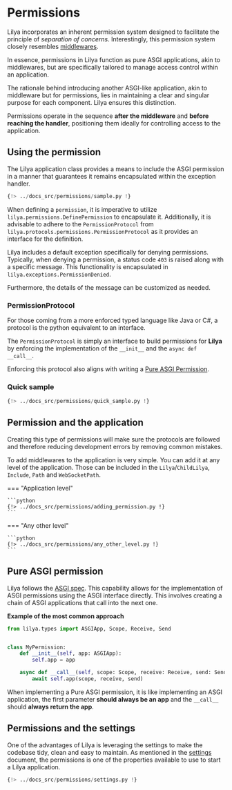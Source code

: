 # Permissions

Lilya incorporates an inherent permission system designed to facilitate the principle of
*separation of concerns*. Interestingly, this permission system closely resembles [middlewares](./middleware.md).

In essence, permissions in Lilya function as pure ASGI applications, akin to middlewares,
but are specifically tailored to manage access control within an application.

The rationale behind introducing another ASGI-like application, akin to middleware but for permissions,
lies in maintaining a clear and singular purpose for each component. Lilya ensures this distinction.

Permissions operate in the sequence **after the middleware** and **before reaching the handler**,
positioning them ideally for controlling access to the application.

## Using the permission

The Lilya application class provides a means to include the ASGI permission in a manner that
guarantees it remains encapsulated within the exception handler.

```python
{!> ../docs_src/permissions/sample.py !}
```

When defining a `permission`, it is imperative to utilize `lilya.permissions.DefinePermission` to encapsulate it.
Additionally, it is advisable to adhere to the `PermissionProtocol` from
`lilya.protocols.permissions.PermissionProtocol` as it provides an interface for the definition.

Lilya includes a default exception specifically for denying permissions. Typically, when denying a permission,
a status code `403` is raised along with a specific message. This functionality is encapsulated in
`lilya.exceptions.PermissionDenied`.

Furthermore, the details of the message can be customized as needed.

### PermissionProtocol

For those coming from a more enforced typed language like Java or C#, a protocol is the python equivalent to an
interface.

The `PermissionProtocol` is simply an interface to build permissions for **Lilya** by enforcing the implementation of
the `__init__` and the `async def __call__`.

Enforcing this protocol also aligns with writing a [Pure ASGI Permission](#pure-asgi-permission).

### Quick sample

```python
{!> ../docs_src/permissions/quick_sample.py !}
```

## Permission and the application

Creating this type of permissions will make sure the protocols are followed and therefore reducing development errors
by removing common mistakes.

To add middlewares to the application is very simple. You can add it at any level of the application.
Those can be included in the `Lilya`/`ChildLilya`, `Include`, `Path` and `WebSocketPath`.

=== "Application level"

    ```python
    {!> ../docs_src/permissions/adding_permission.py !}
    ```

=== "Any other level"

    ```python
    {!> ../docs_src/permissions/any_other_level.py !}
    ```

## Pure ASGI permission

Lilya follows the [ASGI spec](https://asgi.readthedocs.io/en/latest/).
This capability allows for the implementation of ASGI permissions using the
ASGI interface directly. This involves creating a chain of ASGI applications that call into the next one.

**Example of the most common approach**

```python
from lilya.types import ASGIApp, Scope, Receive, Send


class MyPermission:
    def __init__(self, app: ASGIApp):
        self.app = app

    async def __call__(self, scope: Scope, receive: Receive, send: Send):
        await self.app(scope, receive, send)
```

When implementing a Pure ASGI permission, it is like implementing an ASGI application, the first
parameter **should always be an app** and the `__call__` should **always return the app**.

## Permissions and the settings

One of the advantages of Lilya is leveraging the settings to make the codebase tidy, clean and easy to maintain.
As mentioned in the [settings](./settings.md) document, the permissions is one of the properties available
to use to start a Lilya application.

```python
{!> ../docs_src/permissions/settings.py !}
```
